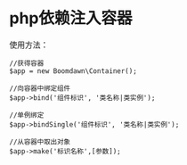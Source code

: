 # php依赖注入容器

使用方法：
    
    //获得容器
    $app = new Boomdawn\Container();
    
    //向容器中绑定组件
    $app->bind('组件标识', '类名称|类实例');
    
    //单例绑定
    $app->bindSingle('组件标识', '类名称|类实例');
    
    //从容器中取出对象
    $app->make('标识名称',[参数]);
